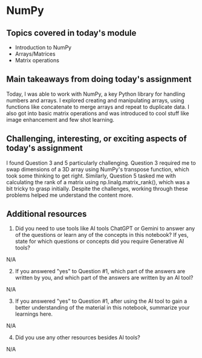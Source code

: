 # NumPy

## Topics covered in today's module

* Introduction to NumPy
* Arrays/Matrices
* Matrix operations

## Main takeaways from doing today's assignment
Today, I was able to work with NumPy, a key Python library for handling numbers and arrays. I explored creating and manipulating arrays, using functions like concatenate to merge arrays and repeat to duplicate data. I also got into basic matrix operations and was introduced to cool stuff like image enhancement and few shot learning.

## Challenging, interesting, or exciting aspects of today's assignment
I found Question 3 and 5 particularly challenging. Question 3 required me to swap dimensions of a 3D array using NumPy's transpose function, which took some thinking to get right. Similarly, Question 5 tasked me with calculating the rank of a matrix using np.linalg.matrix_rank(), which was a bit tricky to grasp initially. Despite the challenges, working through these problems helped me understand the content more. 

## Additional resources
1. Did you need to use tools like AI tools ChatGPT or Gemini to answer any of the questions or learn any of the concepts in this notebook? If  yes, state for which questions or concepts did you require Generative AI tools? 

N/A

2. If you answered "yes" to Question #1, which part of the answers are written by you, and which part of the answers are written by an AI tool? 

N/A

3. If you answered "yes" to Question #1, after using the AI tool to gain a better understanding of the material in this notebook, summarize your learnings here.

N/A

4. Did you use any other resources besides AI tools?

N/A
